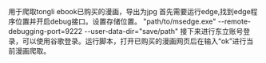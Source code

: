 用于爬取tongli ebook已购买的漫画，导出为jpg
首先需要运行edge,找到edge程序位置并开启debug接口。设置存储位置。
"path/to/msedge.exe" --remote-debugging-port=9222 --user-data-dir="save/path"
接下来进行东立账号登录，可以使用谷歌登录。运行脚本，打开已购买的漫画网页后在输入“ok”进行当前漫画爬取。
